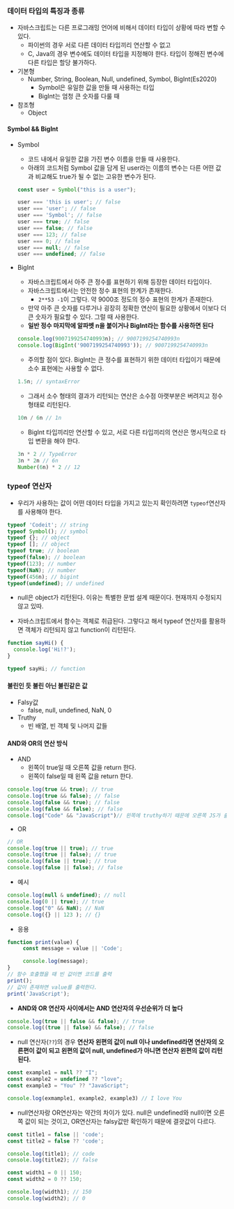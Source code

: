 ### 데이터 타입의 특징과 종류

- 자바스크립트는 다른 프로그래밍 언어에 비해서 데이터 타입이 상황에 따라 변할 수 있다.
  - 파이썬의 경우 서로 다른 데이터 타입끼리 연산할 수 없고
  - C, Java의 경우 변수에도 데이터 타입을 지정해야 한다. 타입이 정해진 변수에 다른 타입은 할당 불가하다.
- 기본형
  - Number, String, Boolean, Null, undefined, Symbol, BigInt(Es2020)
    - Symbol은 유일한 값을 만들 때 사용하는 타입
    - BigInt는 엄청 큰 숫자를 다룰 때 
- 참조형
  - Object



#### Symbol && BigInt

- Symbol

  - 코드 내에서 유일한 값을 가진 변수 이름을 만들 때 사용한다. 
  - 아래의 코드처럼 Symbol 값을 담게 된 user라는 이름의 변수는 다른 어떤 값과 비교해도 true가 될 수 없는 고유한 변수가 된다. 

  ```js
  const user = Symbol("this is a user");
  
  user === 'this is user'; // false
  user === 'user'; // false
  user === 'Symbol'; // false
  user === true; // false
  user === false; // false
  user === 123; // false
  user === 0; // false
  user === null; // false
  user === undefined; // false
  ```

  

- BigInt

  - 자바스크립트에서 아주 큰 정수를 표현하기 위해 등장한 데이터 타입이다.
  - 자바스크립트에서는 안전한 정수 표현의 한계가 존재한다.
    - `2**53 -1`이 그렇다. 약 9000조 정도의 정수 표현의 한계가 존재한다.
  - 만약 아주 큰 숫자를 다루거나 굉장히 정확한 연산이 필요한 상황에서 이보다 더 큰 숫자가 필요할 수 있다. 그럴 때 사용한다.
  - **일반 정수 마지막에 알파벳 n을 붙이거나 BigInt라는 함수를 사용하면 된다**

  ```js
  console.log(9007199254740993n); // 9007199254740993n
  console.log(BigInt('9007199254740993')); // 9007199254740993n
  ```

  - 주의할 점이 있다. BigInt는 큰 정수를 표현하기 위한 데이터 타입이기 때문에 소수 표현에는 사용할 수 없다.

  ```js
  1.5n; // syntaxError
  ```

  - 그래서 소수 형태의 결과가 리턴되는 연산은 소수점 아랫부분은 버려지고 정수 형태로 리턴된다.

  ```js
  10n / 6n // 1n
  ```

  - BigInt 타입끼리만 연산할 수 있고, 서로 다른 타입끼리의 연산은  명시적으로 타입 변환을 해야 한다.

  ```js
  3n * 2 // TypeError
  3n * 2n // 6n
  Number(6n) * 2 // 12
  ```

  

### typeof 연산자

- 우리가 사용하는 값이 어떤 데이터 타입을 가지고 있는지 확인하려면 `typeof`연산자를 사용해야 한다.

```js
typeof 'Codeit'; // string
typeof Symbol(); // symbol
typeof {}; // object
typeof []; // object
typeof true; // boolean
typeof(false); // boolean
typeof(123); // number
typeof(NaN); // number
typeof(456n); // bigint
typeof(undefined); // undefined
```

- null은 object가 리턴된다. 이유는 특별한 문법 설계 때문이다. 현재까지 수정되지 않고 있따.

- 자바스크립트에서 함수는 객체로 취급된다. 그렇다고 해서 typeof 연산자를 활용하면 객체가 리턴되지 않고 function이 리턴된다.

```js
function sayHi() {
  console.log('Hi!?');
}

typeof sayHi; // function
```



#### 불린인 듯 불린 아닌 불린같은 값

- Falsy값
  - false, null, undefined, NaN, 0
- Truthy
  - 빈 배열, 빈 객체 및 나머지 값들 



#### AND와 OR의 연산 방식

- AND
  - 왼쪽이 true일 때 오른쪽 값을  return 한다.
  - 왼쪽이 false일 때 왼쪽 값을 return 한다.

```js
console.log(true && true); // true
console.log(true && false); // false
console.log(false && true); // false
console.log(false && false); // false
console.log("Code" && "JavaScript")// 왼쪽에 truthy하기 때문에 오른쪽 JS가 출력
```

- OR

```js
// OR
console.log(true || true); // true
console.log(true || false); // true
console.log(false || true); // true
console.log(false || false); // false
```

- 예시

```js
console.log(null & undefined); // null
console.log(0 || true); // true
console.log("0" && NaN); // NaN
console.log({} || 123 ); // {}
```

- 응용

```js
function print(value) {
     const message = value || 'Code';

     console.log(message);
}
// 함수 호출했을 때 빈 값이면 코드를 출력
print();
// 값이 존재하면 value를 출력한다.
print('JavaScript');
```



- **AND와 OR 연산자 사이에서는 AND 연산자의 우선순위가 더 높다**

```js
console.log(true || false && false); // true
console.log((true || false) && false); // false
```



- null 연산자(`??`)의 경우 **연산자 왼편의 값이 null 이나 undefined라면 연산자의 오른편이 값이 되고 왼편의 값이 null, undefined가 아니면 연산자 왼편의 값이 리턴된다.**

```js
const example1 = null ?? "I";
const example2 = undefined ?? "love";
const example3 = "You" ?? "JavaScript";

console.log(exmample1, example2, example3) // I love You
```

- null연산자랑 OR연산자는  약간의 차이가 있다. null은 undefined와 null이면 오른쪽 값이 되는 것이고, OR연산자는 falsy값만 확인하기 때문에 결괏값이 다르다.

```js
const title1 = false || 'code';
const title2 = false ?? 'code';

console.log(title1); // code
console.log(title2); // false

const width1 = 0 || 150;
const width2 = 0 ?? 150;

console.log(width1); // 150
console.log(width2); // 0
```



